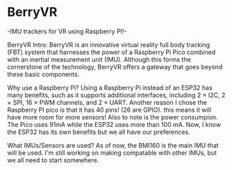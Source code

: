 # BerryVR
-IMU trackers for VR using Raspberry PI!-

BerryVR Intro:
BerryVR is an innovative virtual reality full body tracking (FBT) system that harnesses the power of a Raspberry Pi Pico combined with an inertial measurement unit (IMU). Although this forms the cornerstone of the technology, BerryVR offers a gateway that goes beyond these basic components.

  Why use a Raspberry Pi?
   Using a Raspberry Pi instead of an ESP32 has many benefits, such as it supports additional interfaces, including 2 × I2C, 2 × SPI, 16 × PWM channels, and 2 × UART. Another reason I chose the Raspberry PI pico is that it has 40 pins! (26 are GPIO). this means it will have more room for more sensors! Also to note is the power consumpion. The Pico uses 91mA while the ESP32 uses more than 100 mA. Now, I know the ESP32 has its own benefits but we all have our preferences. 


  What IMUs/Sensors are used?
    As of now, the BMI160 is the main IMU that will be used. I'm still working on making compatable with other IMUs, but we all need to start somewhere. 

  


